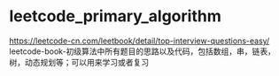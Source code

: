 # leetcode_primary_algorithm
https://leetcode-cn.com/leetbook/detail/top-interview-questions-easy/
leetcode-book-初级算法中所有题目的思路以及代码，包括数组，串，链表，树，动态规划等；可以用来学习或者复习
